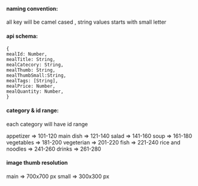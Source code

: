 #### naming convention:

all key will be camel cased , string values starts with small letter

#### api schema:
```
{
mealId: Number,
mealTitle: String,
mealCatecory: String,
mealThumb: String,
mealThumbSmall:String,
mealTags: [String],
mealPrice: Number,
mealQuantity: Number,
}

```

#### category & id range:

each category will have id range

appetizer => 101-120
main dish => 121-140
salad => 141-160
soup => 161-180
vegetables => 181-200
vegeterian => 201-220
fish => 221-240
rice and noodles => 241-260
drinks => 261-280

#### image thumb resolution

main => 700x700 px
small => 300x300 px
